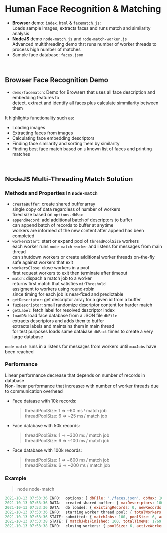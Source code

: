 # Human Face Recognition & Matching

- **Browser** demo: `index.html` & `facematch.js`:  
  Loads sample images, extracts faces and runs match and similarity analysis  
- **NodeJS** demo `node-match.js` and `node-match-worker.js`  
  Advanced multithreading demo that runs number of worker threads to process high number of matches
- Sample face database: `faces.json`

<br>

## Browser Face Recognition Demo

- `demo/facematch`: Demo for Browsers that uses all face description and embedding features to  
detect, extract and identify all faces plus calculate simmilarity between them

It highlights functionality such as:

- Loading images
- Extracting faces from images
- Calculating face embedding descriptors
- Finding face similarity and sorting them by similarity
- Finding best face match based on a known list of faces and printing matches

<br>

## NodeJS Multi-Threading Match Solution

### Methods and Properties in `node-match`

- `createBuffer`: create shared buffer array  
  single copy of data regardless of number of workers  
  fixed size based on `options.dbMax`
- `appendRecord`: add additional batch of descriptors to buffer  
  can append batch of records to buffer at anytime  
  workers are informed of the new content after append has been completed  
- `workersStart`: start or expand pool of `threadPoolSize` workers  
  each worker runs `node-match-worker` and listens for messages from main thread  
  can shutdown workers or create additional worker threads on-the-fly  
  safe against workers that exit  
- `workersClose`: close workers in a pool  
  first request workers to exit then terminate after timeout
- `match`: dispach a match job to a worker  
  returns first match that satisfies `minThreshold`  
  assigment to workers using round-robin  
  since timing for each job is near-fixed and predictable  
- `getDescriptor`: get descriptor array for a given id from a buffer
- `fuzDescriptor`: small randomize descriptor content for harder match
- `getLabel`: fetch label for resolved descriptor index  
- `loadDB`: load face database from a JSON file `dbFile`  
  extracts descriptors and adds them to buffer  
  extracts labels and maintains them in main thread  
  for test purposes loads same database `dbFact` times to create a very large database

`node-match` runs in a listens for messages from workers until `maxJobs` have been reached

### Performance

Linear performance decrease that depends on number of records in database  
Non-linear performance that increases with number of worker threads due to communication overhead

- Face dataase with 10k records:
  > threadPoolSize: 1 =>  ~60 ms / match job  
  > threadPoolSize: 6 =>  ~25 ms / match job
- Face database with 50k records:
  > threadPoolSize: 1 => ~300 ms / match job  
  > threadPoolSize: 6 => ~100 ms / match job
- Face database with 100k records:
  > threadPoolSize: 1 => ~600 ms / match job  
  > threadPoolSize: 6 => ~200 ms / match job

### Example

> node node-match

```js
2021-10-13 07:53:36 INFO:  options: { dbFile: './faces.json', dbMax: 10000, threadPoolSize: 6, workerSrc: './node-match-worker.js', debug: false, minThreshold: 0.9, descLength: 1024 }
2021-10-13 07:53:36 DATA:  created shared buffer: { maxDescriptors: 10000, totalBytes: 40960000, totalElements: 10240000 }
2021-10-13 07:53:36 DATA:  db loaded: { existingRecords: 0, newRecords: 5700 }
2021-10-13 07:53:36 INFO:  starting worker thread pool: { totalWorkers: 6, alreadyActive: 0 }
2021-10-13 07:53:36 STATE: submitted: { matchJobs: 100, poolSize: 6, activeWorkers: 6 }
2021-10-13 07:53:38 STATE: { matchJobsFinished: 100, totalTimeMs: 1769, averageTimeMs: 17.69 }
2021-10-13 07:53:38 INFO:  closing workers: { poolSize: 6, activeWorkers: 6 }
```
